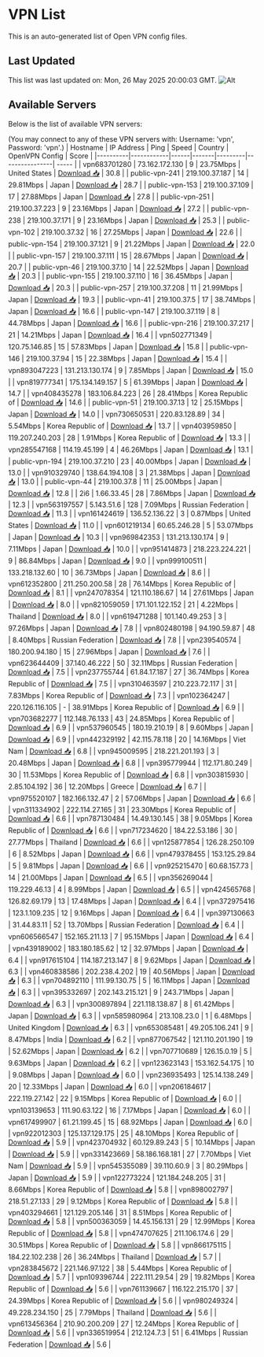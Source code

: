 # VPN List

This is an auto-generated list of Open VPN config files.

## Last Updated

This list was last updated on: Mon, 26 May 2025 20:00:03 GMT.
![Alt](https://repobeats.axiom.co/api/embed/186b98318ef1479477931607c1ad7d823f12451f.svg "Repobeats analytics image")

## Available Servers

Below is the list of available VPN servers:

(You may connect to any of these VPN servers with: Username: 'vpn', Password: 'vpn'.)
| Hostname | IP Address | Ping | Speed | Country | OpenVPN Config | Score |
|----------|------------|------|-------|---------|----------------| ----- |
| vpn683701280 | 73.162.172.130 | 9 | 23.75Mbps | United States | [Download 📥](./configs/server_0_US.ovpn) | 30.8 |
| public-vpn-241 | 219.100.37.187 | 14 | 29.81Mbps | Japan | [Download 📥](./configs/server_1_JP.ovpn) | 28.7 |
| public-vpn-153 | 219.100.37.109 | 17 | 27.88Mbps | Japan | [Download 📥](./configs/server_2_JP.ovpn) | 27.8 |
| public-vpn-251 | 219.100.37.223 | 9 | 23.16Mbps | Japan | [Download 📥](./configs/server_3_JP.ovpn) | 27.2 |
| public-vpn-238 | 219.100.37.171 | 9 | 23.16Mbps | Japan | [Download 📥](./configs/server_4_JP.ovpn) | 25.3 |
| public-vpn-102 | 219.100.37.32 | 16 | 27.25Mbps | Japan | [Download 📥](./configs/server_5_JP.ovpn) | 22.6 |
| public-vpn-154 | 219.100.37.121 | 9 | 21.22Mbps | Japan | [Download 📥](./configs/server_6_JP.ovpn) | 22.0 |
| public-vpn-157 | 219.100.37.111 | 15 | 28.67Mbps | Japan | [Download 📥](./configs/server_7_JP.ovpn) | 20.7 |
| public-vpn-46 | 219.100.37.10 | 14 | 22.52Mbps | Japan | [Download 📥](./configs/server_8_JP.ovpn) | 20.3 |
| public-vpn-155 | 219.100.37.110 | 16 | 36.45Mbps | Japan | [Download 📥](./configs/server_9_JP.ovpn) | 20.3 |
| public-vpn-257 | 219.100.37.208 | 11 | 21.99Mbps | Japan | [Download 📥](./configs/server_10_JP.ovpn) | 19.3 |
| public-vpn-41 | 219.100.37.5 | 17 | 38.74Mbps | Japan | [Download 📥](./configs/server_11_JP.ovpn) | 16.6 |
| public-vpn-147 | 219.100.37.119 | 8 | 44.78Mbps | Japan | [Download 📥](./configs/server_12_JP.ovpn) | 16.6 |
| public-vpn-216 | 219.100.37.217 | 21 | 14.21Mbps | Japan | [Download 📥](./configs/server_13_JP.ovpn) | 16.4 |
| vpn502771349 | 120.75.146.85 | 15 | 57.83Mbps | Japan | [Download 📥](./configs/server_14_JP.ovpn) | 15.8 |
| public-vpn-146 | 219.100.37.94 | 15 | 22.38Mbps | Japan | [Download 📥](./configs/server_15_JP.ovpn) | 15.4 |
| vpn893047223 | 131.213.130.174 | 9 | 7.85Mbps | Japan | [Download 📥](./configs/server_16_JP.ovpn) | 15.0 |
| vpn819777341 | 175.134.149.157 | 5 | 61.39Mbps | Japan | [Download 📥](./configs/server_17_JP.ovpn) | 14.7 |
| vpn408435278 | 183.106.84.223 | 26 | 28.41Mbps | Korea Republic of | [Download 📥](./configs/server_18_KR.ovpn) | 14.6 |
| public-vpn-51 | 219.100.37.13 | 12 | 25.15Mbps | Japan | [Download 📥](./configs/server_19_JP.ovpn) | 14.0 |
| vpn730650531 | 220.83.128.89 | 34 | 5.54Mbps | Korea Republic of | [Download 📥](./configs/server_20_KR.ovpn) | 13.7 |
| vpn403959850 | 119.207.240.203 | 28 | 1.91Mbps | Korea Republic of | [Download 📥](./configs/server_21_KR.ovpn) | 13.3 |
| vpn285547168 | 114.19.45.199 | 4 | 46.26Mbps | Japan | [Download 📥](./configs/server_22_JP.ovpn) | 13.1 |
| public-vpn-194 | 219.100.37.210 | 23 | 40.00Mbps | Japan | [Download 📥](./configs/server_23_JP.ovpn) | 13.0 |
| vpn910329740 | 138.64.194.108 | 3 | 21.38Mbps | Japan | [Download 📥](./configs/server_24_JP.ovpn) | 13.0 |
| public-vpn-44 | 219.100.37.8 | 11 | 25.00Mbps | Japan | [Download 📥](./configs/server_25_JP.ovpn) | 12.8 |
| 2i6 | 1.66.33.45 | 28 | 7.86Mbps | Japan | [Download 📥](./configs/server_26_JP.ovpn) | 12.3 |
| vpn563197557 | 5.143.51.6 | 128 | 7.09Mbps | Russian Federation | [Download 📥](./configs/server_27_RU.ovpn) | 11.3 |
| vpn161424619 | 136.52.136.22 | 3 | 0.87Mbps | United States | [Download 📥](./configs/server_28_US.ovpn) | 11.0 |
| vpn601219134 | 60.65.246.28 | 5 | 53.07Mbps | Japan | [Download 📥](./configs/server_29_JP.ovpn) | 10.3 |
| vpn969842353 | 131.213.130.174 | 9 | 7.11Mbps | Japan | [Download 📥](./configs/server_30_JP.ovpn) | 10.0 |
| vpn951414873 | 218.223.224.221 | 9 | 86.84Mbps | Japan | [Download 📥](./configs/server_31_JP.ovpn) | 9.0 |
| vpn999100511 | 133.218.132.60 | 10 | 36.73Mbps | Japan | [Download 📥](./configs/server_32_JP.ovpn) | 8.6 |
| vpn612352800 | 211.250.200.58 | 28 | 76.14Mbps | Korea Republic of | [Download 📥](./configs/server_33_KR.ovpn) | 8.1 |
| vpn247078354 | 121.110.186.67 | 14 | 27.61Mbps | Japan | [Download 📥](./configs/server_34_JP.ovpn) | 8.0 |
| vpn821059059 | 171.101.122.152 | 21 | 4.22Mbps | Thailand | [Download 📥](./configs/server_35_TH.ovpn) | 8.0 |
| vpn619471288 | 101.140.49.253 | 3 | 97.26Mbps | Japan | [Download 📥](./configs/server_36_JP.ovpn) | 7.8 |
| vpn802480198 | 94.190.59.87 | 48 | 8.40Mbps | Russian Federation | [Download 📥](./configs/server_37_RU.ovpn) | 7.8 |
| vpn239540574 | 180.200.94.180 | 15 | 27.96Mbps | Japan | [Download 📥](./configs/server_38_JP.ovpn) | 7.6 |
| vpn623644409 | 37.140.46.222 | 50 | 32.11Mbps | Russian Federation | [Download 📥](./configs/server_39_RU.ovpn) | 7.5 |
| vpn237755744 | 61.84.17.187 | 27 | 36.74Mbps | Korea Republic of | [Download 📥](./configs/server_40_KR.ovpn) | 7.5 |
| vpn310463597 | 210.223.72.117 | 31 | 7.83Mbps | Korea Republic of | [Download 📥](./configs/server_41_KR.ovpn) | 7.3 |
| vpn102364247 | 220.126.116.105 | - | 38.91Mbps | Korea Republic of | [Download 📥](./configs/server_42_KR.ovpn) | 6.9 |
| vpn703682277 | 112.148.76.133 | 43 | 24.85Mbps | Korea Republic of | [Download 📥](./configs/server_43_KR.ovpn) | 6.9 |
| vpn537960545 | 180.19.210.19 | 8 | 9.60Mbps | Japan | [Download 📥](./configs/server_44_JP.ovpn) | 6.9 |
| vpn442329192 | 42.115.78.118 | 20 | 14.16Mbps | Viet Nam | [Download 📥](./configs/server_45_VN.ovpn) | 6.8 |
| vpn945009595 | 218.221.201.193 | 3 | 20.48Mbps | Japan | [Download 📥](./configs/server_46_JP.ovpn) | 6.8 |
| vpn395779944 | 112.171.80.249 | 30 | 11.53Mbps | Korea Republic of | [Download 📥](./configs/server_47_KR.ovpn) | 6.8 |
| vpn303815930 | 2.85.104.192 | 36 | 12.20Mbps | Greece | [Download 📥](./configs/server_48_GR.ovpn) | 6.7 |
| vpn975520107 | 182.166.132.47 | 2 | 57.06Mbps | Japan | [Download 📥](./configs/server_49_JP.ovpn) | 6.6 |
| vpn311334902 | 222.114.27.165 | 31 | 23.30Mbps | Korea Republic of | [Download 📥](./configs/server_50_KR.ovpn) | 6.6 |
| vpn787130484 | 14.49.130.145 | 38 | 9.05Mbps | Korea Republic of | [Download 📥](./configs/server_51_KR.ovpn) | 6.6 |
| vpn717234620 | 184.22.53.186 | 30 | 27.77Mbps | Thailand | [Download 📥](./configs/server_52_TH.ovpn) | 6.6 |
| vpn125877854 | 126.28.250.109 | 6 | 8.52Mbps | Japan | [Download 📥](./configs/server_53_JP.ovpn) | 6.6 |
| vpn479378455 | 153.125.29.84 | 5 | 9.81Mbps | Japan | [Download 📥](./configs/server_54_JP.ovpn) | 6.6 |
| vpn925215470 | 60.68.157.73 | 14 | 21.00Mbps | Japan | [Download 📥](./configs/server_55_JP.ovpn) | 6.5 |
| vpn356269044 | 119.229.46.13 | 4 | 8.99Mbps | Japan | [Download 📥](./configs/server_56_JP.ovpn) | 6.5 |
| vpn424565768 | 126.82.69.179 | 13 | 17.48Mbps | Japan | [Download 📥](./configs/server_57_JP.ovpn) | 6.4 |
| vpn372975416 | 123.1.109.235 | 12 | 9.16Mbps | Japan | [Download 📥](./configs/server_58_JP.ovpn) | 6.4 |
| vpn397130663 | 31.44.83.11 | 52 | 13.70Mbps | Russian Federation | [Download 📥](./configs/server_59_RU.ovpn) | 6.4 |
| vpn606566547 | 152.165.211.13 | 7 | 95.15Mbps | Japan | [Download 📥](./configs/server_60_JP.ovpn) | 6.4 |
| vpn439189002 | 183.180.185.62 | 12 | 32.97Mbps | Japan | [Download 📥](./configs/server_61_JP.ovpn) | 6.4 |
| vpn917615104 | 114.187.213.147 | 8 | 9.62Mbps | Japan | [Download 📥](./configs/server_62_JP.ovpn) | 6.3 |
| vpn460838586 | 202.238.4.202 | 19 | 40.56Mbps | Japan | [Download 📥](./configs/server_63_JP.ovpn) | 6.3 |
| vpn704892110 | 111.99.130.75 | 5 | 16.11Mbps | Japan | [Download 📥](./configs/server_64_JP.ovpn) | 6.3 |
| vpn395332697 | 202.143.215.121 | 9 | 243.71Mbps | Japan | [Download 📥](./configs/server_65_JP.ovpn) | 6.3 |
| vpn300897894 | 221.118.138.87 | 8 | 61.42Mbps | Japan | [Download 📥](./configs/server_66_JP.ovpn) | 6.3 |
| vpn585980964 | 213.108.23.0 | 1 | 6.48Mbps | United Kingdom | [Download 📥](./configs/server_67_GB.ovpn) | 6.3 |
| vpn653085481 | 49.205.106.241 | 9 | 8.47Mbps | India | [Download 📥](./configs/server_68_IN.ovpn) | 6.2 |
| vpn877067542 | 121.110.201.190 | 19 | 52.62Mbps | Japan | [Download 📥](./configs/server_69_JP.ovpn) | 6.2 |
| vpn707710689 | 126.15.0.19 | 5 | 9.63Mbps | Japan | [Download 📥](./configs/server_70_JP.ovpn) | 6.2 |
| vpn123623143 | 153.162.54.175 | 10 | 9.08Mbps | Japan | [Download 📥](./configs/server_71_JP.ovpn) | 6.0 |
| vpn236935493 | 125.14.138.249 | 20 | 12.33Mbps | Japan | [Download 📥](./configs/server_72_JP.ovpn) | 6.0 |
| vpn206184617 | 222.119.27.142 | 22 | 9.15Mbps | Korea Republic of | [Download 📥](./configs/server_73_KR.ovpn) | 6.0 |
| vpn103139653 | 111.90.63.122 | 16 | 7.17Mbps | Japan | [Download 📥](./configs/server_74_JP.ovpn) | 6.0 |
| vpn617499907 | 61.21.199.45 | 15 | 68.92Mbps | Japan | [Download 📥](./configs/server_75_JP.ovpn) | 6.0 |
| vpn922012303 | 125.137.129.175 | 25 | 48.10Mbps | Korea Republic of | [Download 📥](./configs/server_76_KR.ovpn) | 5.9 |
| vpn423704932 | 60.129.89.243 | 5 | 10.14Mbps | Japan | [Download 📥](./configs/server_77_JP.ovpn) | 5.9 |
| vpn331423669 | 58.186.168.181 | 27 | 7.70Mbps | Viet Nam | [Download 📥](./configs/server_78_VN.ovpn) | 5.9 |
| vpn545355089 | 39.110.60.9 | 3 | 80.29Mbps | Japan | [Download 📥](./configs/server_79_JP.ovpn) | 5.9 |
| vpn122773224 | 121.184.248.205 | 31 | 8.66Mbps | Korea Republic of | [Download 📥](./configs/server_80_KR.ovpn) | 5.8 |
| vpn898002797 | 218.51.27.133 | 29 | 9.12Mbps | Korea Republic of | [Download 📥](./configs/server_81_KR.ovpn) | 5.8 |
| vpn403294661 | 121.129.205.146 | 31 | 8.51Mbps | Korea Republic of | [Download 📥](./configs/server_82_KR.ovpn) | 5.8 |
| vpn500363059 | 14.45.156.131 | 29 | 12.99Mbps | Korea Republic of | [Download 📥](./configs/server_83_KR.ovpn) | 5.8 |
| vpn474707625 | 211.106.174.6 | 29 | 30.51Mbps | Korea Republic of | [Download 📥](./configs/server_84_KR.ovpn) | 5.8 |
| vpn866175115 | 184.22.102.238 | 26 | 36.24Mbps | Thailand | [Download 📥](./configs/server_85_TH.ovpn) | 5.7 |
| vpn283845672 | 221.146.97.122 | 38 | 5.44Mbps | Korea Republic of | [Download 📥](./configs/server_86_KR.ovpn) | 5.7 |
| vpn109396744 | 222.111.29.54 | 29 | 19.82Mbps | Korea Republic of | [Download 📥](./configs/server_87_KR.ovpn) | 5.6 |
| vpn761139667 | 116.122.215.170 | 37 | 24.39Mbps | Korea Republic of | [Download 📥](./configs/server_88_KR.ovpn) | 5.6 |
| vpn980249324 | 49.228.234.150 | 25 | 7.79Mbps | Thailand | [Download 📥](./configs/server_89_TH.ovpn) | 5.6 |
| vpn613456364 | 210.90.200.209 | 27 | 12.24Mbps | Korea Republic of | [Download 📥](./configs/server_90_KR.ovpn) | 5.6 |
| vpn336519954 | 212.124.7.3 | 51 | 6.41Mbps | Russian Federation | [Download 📥](./configs/server_91_RU.ovpn) | 5.6 |
